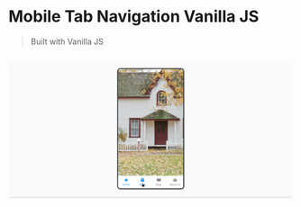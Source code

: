 # Mobile Tab Navigation Vanilla JS

> Built with Vanilla JS

<h2 align="center">
  <img src="./screenshot.gif" alt="mobile-tab-navigation" width="600px" />
  <br>
</h2>
